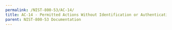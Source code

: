 ```yaml
---
permalink: /NIST-800-53/AC-14/
title: AC-14 - Permitted Actions Without Identification or Authentication
parent: NIST-800-53 Documentation
---
```

